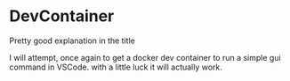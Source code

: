 # DevContainer
Pretty good explanation in the title

I will attempt, once again to get a docker dev container to run a simple gui command in VSCode. with a little luck it will actually work.
